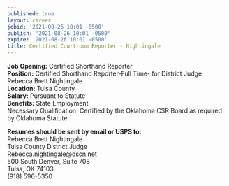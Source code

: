 ```yaml
---
published: true
layout: career
jobid: '2021-08-26 10:01 -0500'
publish: '2021-08-26 10:01 -0500'
expire: '2021-08-26 10:01 -0500'
title: Certified Courtroom Reporter - Nightingale
---
```

**Job Opening:** Certified Shorthand Reporter  
**Position:** Certified Shorthand Reporter-Full Time-
for District Judge Rebecca Brett Nightingale  
**Location:** Tulsa County   
**Salary:** Pursuant to Statute  
**Benefits:** State Employment  
Necessary Qualification: Certified by the Oklahoma CSR Board as required by Oklahoma Statute

**Resumes should be sent by email or USPS to:**  
Rebecca Brett Nightingale  
Tulsa County District Judge  
[Rebecca.nightingale@oscn.net](mailto:Rebecca.nightingale@oscn.net)  
500 South Denver, Suite 708  
Tulsa, OK 74103  
(918) 596-5350

